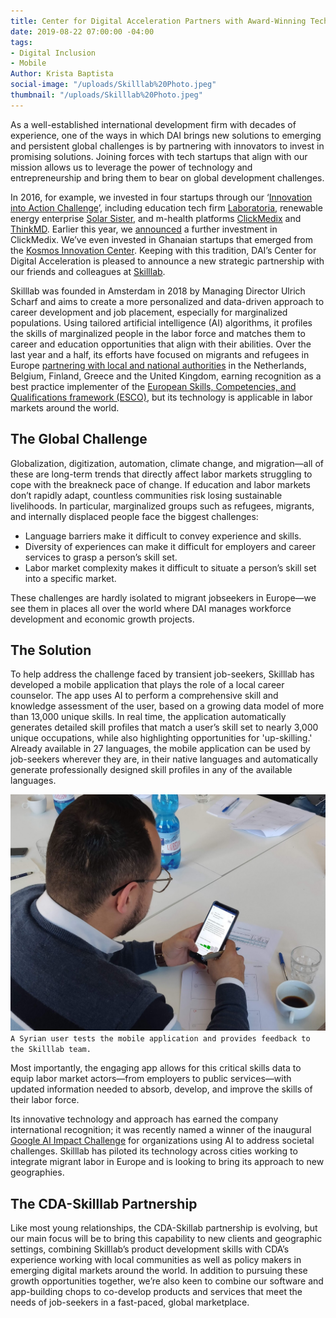 ```yaml
---
title: Center for Digital Acceleration Partners with Award-Winning Tech Startup Skilllab
date: 2019-08-22 07:00:00 -04:00
tags:
- Digital Inclusion
- Mobile
Author: Krista Baptista
social-image: "/uploads/Skilllab%20Photo.jpeg"
thumbnail: "/uploads/Skilllab%20Photo.jpeg"
---
```


As a well-established international development firm with decades of experience, one of the ways in which DAI brings new solutions to emerging and persistent global challenges is by partnering with innovators to invest in promising solutions. Joining forces with tech startups that align with our mission allows us to leverage the power of technology and entrepreneurship and bring them to bear on global development challenges. 

In 2016, for example, we invested in four startups through our ‘[Innovation into Action Challenge](https://www.dai.com/news/dai-and-partners-launch-innovation-action-challenge)’, including education tech firm [Laboratoria](https://www.laboratoria.la/en), renewable energy enterprise [Solar Sister](https://solarsister.org/), and m-health platforms [ClickMedix](https://clickmedix.com/) and [ThinkMD](http://www.thinkmd.org/). Earlier this year, we [announced](https://www.dai.com/news/dai-global-health-invests-in-mhealth-leader-clickmedix) a further investment in ClickMedix. We’ve even invested in Ghanaian startups that emerged from the [Kosmos Innovation Center](https://dai-global-digital.com/new-cda-insights-publication-building-the-future-of-tech-enabled-agriculture.html). Keeping with this tradition, DAI’s Center for Digital Acceleration is pleased to announce a new strategic partnership with our friends and colleagues at [Skilllab](https://skilllab.io/).

<!--more-->

Skilllab was founded in Amsterdam in 2018 by Managing Director Ulrich Scharf and aims to create a more personalized and data-driven approach to career development and job placement, especially for marginalized populations. Using tailored artificial intelligence (AI) algorithms, it profiles the skills of marginalized people in the labor force and matches them to career and education opportunities that align with their abilities. Over the last year and a half, its efforts have focused on migrants and refugees in Europe [partnering with local and national authorities](http://www.eurocities.eu/eurocities/news/The-Skilllab-startup-calls-for-partner-cities-to-test-innovative-app-for-labour-market-integration-WSPO-B4KJMN) in the Netherlands, Belgium, Finland, Greece and the United Kingdom, earning recognition as a best practice implementer of the [European Skills, Competencies, and Qualifications framework (ESCO)](https://ec.europa.eu/esco/portal/news/641c89b9-bd74-4be6-9d69-5d3761d658c2), but its technology is applicable in labor markets around the world.

## The Global Challenge

Globalization, digitization, automation, climate change, and migration—all of these are long-term trends that directly affect labor markets struggling to cope with the breakneck pace of change. If education and labor markets don’t rapidly adapt, countless communities risk losing sustainable livelihoods. In particular, marginalized groups such as refugees, migrants, and internally displaced people face the biggest challenges:

* Language barriers make it difficult to convey experience and skills.
* Diversity of experiences can make it difficult for employers and career services to grasp a person’s skill set.
* Labor market complexity makes it difficult to situate a person’s skill set into a specific market.

These challenges are hardly isolated to migrant jobseekers in Europe—we see them in places all over the world where DAI manages workforce development and economic growth projects.

## The Solution

To help address the challenge faced by transient job-seekers, Skilllab has developed a mobile application that plays the role of a local career counselor. The app uses AI to perform a comprehensive skill and knowledge assessment of the user, based on a growing data model of more than 13,000 unique skills. In real time, the application automatically generates detailed skill profiles that match a user’s skill set to nearly 3,000 unique occupations, while also highlighting opportunities for 'up-skilling.' Already available in 27 languages, the mobile application can be used by job-seekers wherever they are, in their native languages and automatically generate professionally designed skill profiles in any of the available languages.

![Skilllab Photo.jpeg](/uploads/Skilllab%20Photo.jpeg)`A Syrian user tests the mobile application and provides feedback to the Skilllab team.`

Most importantly, the engaging app allows for this critical skills data to equip labor market actors—from employers to public services—with updated information needed to absorb, develop, and improve the skills of their labor force.

Its innovative technology and approach has earned the company international recognition; it was recently named a winner of the inaugural [Google AI Impact Challenge](https://www.blog.google/outreach-initiatives/google-org/ai-impact-challenge-grantees/) for organizations using AI to address societal challenges. Skilllab has piloted its technology across cities working to integrate migrant labor in Europe and is looking to bring its approach to new geographies.

## The CDA-Skilllab Partnership

Like most young relationships, the CDA-Skillab partnership is evolving, but our main focus will be to bring this capability to new clients and geographic settings, combining Skilllab’s product development skills with CDA’s experience working with local communities as well as policy makers in emerging digital markets around the world. In addition to pursuing these growth opportunities together, we’re also keen to combine our software and app-building chops to co-develop products and services that meet the needs of job-seekers in a fast-paced, global marketplace.